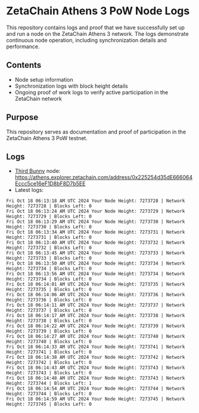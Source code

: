 # ZetaChain Athens 3 PoW Node Logs
This repository contains logs and proof that we have successfully set up and run a node on the ZetaChain Athens 3 network. The logs demonstrate continuous node operation, including synchronization details and performance.

## Contents
- Node setup information
- Synchronization logs with block height details
- Ongoing proof of work logs to verify active participation in the ZetaChain network

## Purpose
This repository serves as documentation and proof of participation in the ZetaChain Athens 3 PoW testnet.

## Logs

- [Third Bunny](https://thirdbunny.xyz/) node: https://athens.explorer.zetachain.com/address/0x225254d35dE666064Eccc5ce16eF1D8bF8D7b5EE
- Latest logs:
```
Fri Oct 18 06:13:18 AM UTC 2024 Your Node Height: 7273728 | Network Height: 7273728 | Blocks Left: 0
Fri Oct 18 06:13:24 AM UTC 2024 Your Node Height: 7273729 | Network Height: 7273729 | Blocks Left: 0
Fri Oct 18 06:13:29 AM UTC 2024 Your Node Height: 7273730 | Network Height: 7273730 | Blocks Left: 0
Fri Oct 18 06:13:34 AM UTC 2024 Your Node Height: 7273731 | Network Height: 7273731 | Blocks Left: 0
Fri Oct 18 06:13:40 AM UTC 2024 Your Node Height: 7273732 | Network Height: 7273732 | Blocks Left: 0
Fri Oct 18 06:13:45 AM UTC 2024 Your Node Height: 7273733 | Network Height: 7273733 | Blocks Left: 0
Fri Oct 18 06:13:50 AM UTC 2024 Your Node Height: 7273734 | Network Height: 7273734 | Blocks Left: 0
Fri Oct 18 06:13:56 AM UTC 2024 Your Node Height: 7273734 | Network Height: 7273734 | Blocks Left: 0
Fri Oct 18 06:14:01 AM UTC 2024 Your Node Height: 7273735 | Network Height: 7273735 | Blocks Left: 0
Fri Oct 18 06:14:06 AM UTC 2024 Your Node Height: 7273736 | Network Height: 7273736 | Blocks Left: 0
Fri Oct 18 06:14:11 AM UTC 2024 Your Node Height: 7273737 | Network Height: 7273737 | Blocks Left: 0
Fri Oct 18 06:14:17 AM UTC 2024 Your Node Height: 7273738 | Network Height: 7273738 | Blocks Left: 0
Fri Oct 18 06:14:22 AM UTC 2024 Your Node Height: 7273739 | Network Height: 7273739 | Blocks Left: 0
Fri Oct 18 06:14:27 AM UTC 2024 Your Node Height: 7273740 | Network Height: 7273740 | Blocks Left: 0
Fri Oct 18 06:14:33 AM UTC 2024 Your Node Height: 7273741 | Network Height: 7273741 | Blocks Left: 0
Fri Oct 18 06:14:38 AM UTC 2024 Your Node Height: 7273742 | Network Height: 7273742 | Blocks Left: 0
Fri Oct 18 06:14:43 AM UTC 2024 Your Node Height: 7273743 | Network Height: 7273743 | Blocks Left: 0
Fri Oct 18 06:14:48 AM UTC 2024 Your Node Height: 7273743 | Network Height: 7273744 | Blocks Left: 1
Fri Oct 18 06:14:54 AM UTC 2024 Your Node Height: 7273744 | Network Height: 7273744 | Blocks Left: 0
Fri Oct 18 06:14:59 AM UTC 2024 Your Node Height: 7273745 | Network Height: 7273745 | Blocks Left: 0
```
